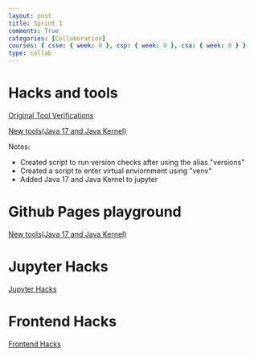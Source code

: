 ```yaml
---
layout: post
title: Sprint 1
comments: True
categories: [Collaboration]
courses: { csse: { week: 0 }, csp: { week: 0 }, csa: { week: 0 } }
type: collab
---
```


# Hacks and tools

[Original Tool Verifications](https://imaad08.github.io/studentcsa/verify/)

[New tools(Java 17 and Java Kernel)](https://imaad08.github.io/studentcsa/newtools/)

Notes:
- Created script to run version checks after using the alias "versions"
- Created a script to enter virtual enviornment using "venv"
- Added Java 17 and Java Kernel to jupyter


# Github Pages playground
[New tools(Java 17 and Java Kernel)](https://imaad08.github.io/studentcsa/pagesplayground/)


# Jupyter Hacks
[Jupyter Hacks](https://imaad08.github.io/studentcsa/2024/09/08/JupyterHacks_IPYNB_2_.html)


# Frontend Hacks
[Frontend Hacks](https://imaad08.github.io/studentcsa/frontendhacks/)
